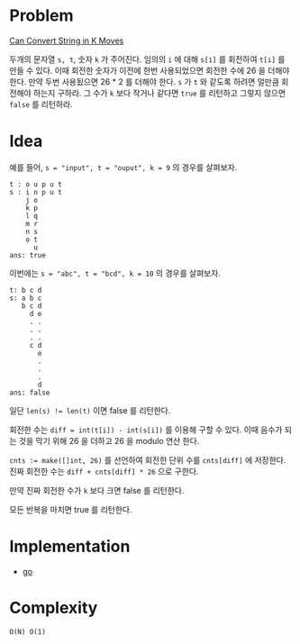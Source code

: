 # Problem

[Can Convert String in K Moves](https://leetcode.com/problems/can-convert-string-in-k-moves/)

두개의 문자열 `s, t`, 숫자 `k` 가 주어진다.  임의의 `i` 에 대해 `s[i]`
를 회전하여 `t[i]` 를 만들 수 있다. 이때 회전한 숫자가 이전에 한번
사용되었으면 회전한 수에 26 을 더해야 한다. 만약 두번 사용됬으면 26 *
2 를 더해야 한다. `s` 가 `t` 와 같도록 하려면 얼만큼 회전해야 하는지
구하라. 그 수가 `k` 보다 작거나 같다면 `true` 를 리턴하고 그렇지
않으면 `false` 를 리턴하라.

# Idea

예를 들어, `s = "input", t = "ouput", k = 9` 의 경우를 살펴보자.

```
t : o u p u t
s : i n p u t
    j o
    k p
    l q
    m r
    n s
    o t
      u
ans: true      
```

이번에는 `s = "abc", t = "bcd", k = 10` 의 경우를 살펴보자.

```
t: b c d
s: a b c
   b c d
     d e
     . .
     . .
     . .
     c d
       e
       .
       .
       .
       d
ans: false  
```

일단 `len(s) != len(t)` 이면 false 를 리턴한다.

회전한 수는 `diff = int(t[i]) - int(s[i])` 를 이용해 구할 수 있다.  이때
음수가 되는 것을 막기 위해 26 을 더하고 26 을 modulo 연산 한다.

`cnts := make([]int, 26)` 를 선언하여 회전한 단위 수를 `cnts[diff]` 에
저장한다. 진짜 회전한 수는 `diff + cnts[diff] * 26` 으로 구한다.

만약 진짜 회전한 수가 `k` 보다 크면 false 를 리턴한다.

모든 반복을 마치면 true 를 리턴한다.

# Implementation

* [go](a.go)

# Complexity

```
O(N) O(1)
```

